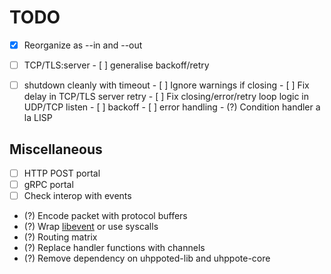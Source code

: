 # TODO

- [x] Reorganize as --in and --out

- [ ] TCP/TLS:server
      - [ ] generalise backoff/retry

- [ ] shutdown cleanly with timeout
      - [ ] Ignore warnings if closing
      - [ ] Fix delay in TCP/TLS server retry
      - [ ] Fix closing/error/retry loop logic in UDP/TCP listen
            - [ ] backoff
            - [ ] error handling
            - (?) Condition handler a la LISP

## Miscellaneous

- [ ] HTTP POST portal
- [ ] gRPC portal
- [ ] Check interop with events
- (?) Encode packet with protocol buffers
- (?) Wrap [libevent](https://libevent.org) or use syscalls
- (?) Routing matrix
- (?) Replace handler functions with channels
- (?) Remove dependency on uhppoted-lib and uhppote-core

